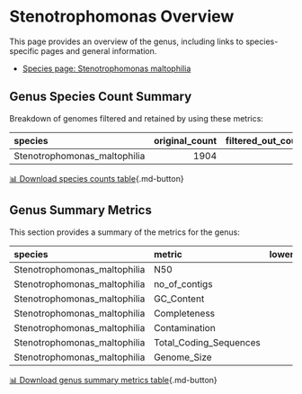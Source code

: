 # Stenotrophomonas Overview
This page provides an overview of the genus, including links to species-specific pages and general information.

- [Species page: Stenotrophomonas maltophilia](Stenotrophomonas_maltophilia/index.md)
## Genus Species Count Summary
Breakdown of genomes filtered and retained by using these metrics:

| species                      |   original_count |   filtered_out_count |   final_count |
|:-----------------------------|-----------------:|---------------------:|--------------:|
| Stenotrophomonas_maltophilia |             1904 |                   78 |          1826 |


[📊 Download species counts table](species_counts.csv){.md-button}
## Genus Summary Metrics
This section provides a summary of the metrics for the genus:

| species                      | metric                 |   lower_bounds |   upper_bounds |
|:-----------------------------|:-----------------------|---------------:|---------------:|
| Stenotrophomonas_maltophilia | N50                    |    23000       |      nan       |
| Stenotrophomonas_maltophilia | no_of_contigs          |      nan       |      410       |
| Stenotrophomonas_maltophilia | GC_Content             |       65       |       68       |
| Stenotrophomonas_maltophilia | Completeness           |       95       |      nan       |
| Stenotrophomonas_maltophilia | Contamination          |      nan       |        5       |
| Stenotrophomonas_maltophilia | Total_Coding_Sequences |     3700       |     4900       |
| Stenotrophomonas_maltophilia | Genome_Size            |        4.1e+06 |        5.3e+06 |


[📊 Download genus summary metrics table](genus_summary_metrics.csv){.md-button}
